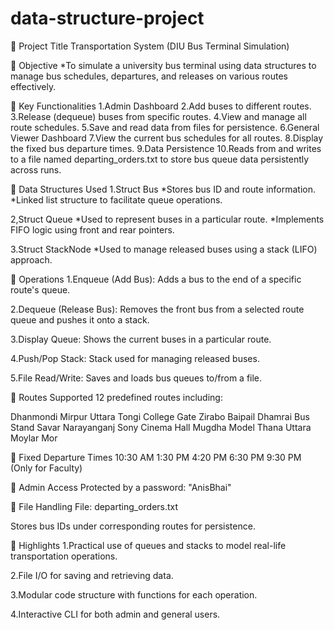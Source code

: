 # data-structure-project
🔹 Project Title
Transportation System (DIU Bus Terminal Simulation)

🔹 Objective
*To simulate a university bus terminal using data structures to manage bus schedules, departures, and releases on various routes effectively.

🔹 Key Functionalities
1.Admin Dashboard
2.Add buses to different routes.
3.Release (dequeue) buses from specific routes.
4.View and manage all route schedules.
5.Save and read data from files for persistence.
6.General Viewer Dashboard
7.View the current bus schedules for all routes.
8.Display the fixed bus departure times.
9.Data Persistence
10.Reads from and writes to a file named departing_orders.txt to store bus queue data persistently across runs.

🔹 Data Structures Used
1.Struct Bus
*Stores bus ID and route information.
*Linked list structure to facilitate queue operations.

2,Struct Queue
*Used to represent buses in a particular route.
*Implements FIFO logic using front and rear pointers.

3.Struct StackNode
*Used to manage released buses using a stack (LIFO) approach.

🔹 Operations
1.Enqueue (Add Bus): Adds a bus to the end of a specific route's queue.

2.Dequeue (Release Bus): Removes the front bus from a selected route queue and pushes it onto a stack.

3.Display Queue: Shows the current buses in a particular route.

4.Push/Pop Stack: Stack used for managing released buses.

5.File Read/Write: Saves and loads bus queues to/from a file.

🔹 Routes Supported
12 predefined routes including:

Dhanmondi
Mirpur
Uttara
Tongi College Gate
Zirabo
Baipail
Dhamrai Bus Stand
Savar
Narayanganj
Sony Cinema Hall
Mugdha Model Thana
Uttara Moylar Mor

🔹 Fixed Departure Times
10:30 AM
1:30 PM
4:20 PM
6:30 PM
9:30 PM (Only for Faculty)

🔹 Admin Access
Protected by a password: "AnisBhai"

🔹 File Handling
File: departing_orders.txt

Stores bus IDs under corresponding routes for persistence.

🔹 Highlights
1.Practical use of queues and stacks to model real-life transportation operations.

2.File I/O for saving and retrieving data.

3.Modular code structure with functions for each operation.

4.Interactive CLI for both admin and general users.
